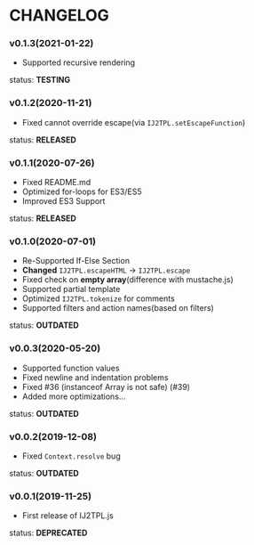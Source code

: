 <!--
	-- Auto-generated from <PROJECT ROOT>/_data/changes.json
	-- DO NOT TRY TO MODIFY DIRECTLY!!!
	-->
CHANGELOG
==========

### v0.1.3(2021-01-22)
- Supported recursive rendering

status: **TESTING**

### v0.1.2(2020-11-21)
- Fixed cannot override escape(via `IJ2TPL.setEscapeFunction`)

status: **RELEASED**

### v0.1.1(2020-07-26)
- Fixed README.md
- Optimized for-loops for ES3/ES5
- Improved ES3 Support

status: **RELEASED**

### v0.1.0(2020-07-01)
- Re-Supported If-Else Section
- **Changed** `IJ2TPL.escapeHTML` -> `IJ2TPL.escape`
- Fixed check on **empty array**(difference with mustache.js)
- Supported partial template
- Optimized `IJ2TPL.tokenize` for comments
- Supported filters and action names(based on filters)

status: **OUTDATED**

### v0.0.3(2020-05-20)
- Supported function values
- Fixed newline and indentation problems
- Fixed #36 (instanceof Array is not safe) (#39)
- Added more optimizations...

status: **OUTDATED**

### v0.0.2(2019-12-08)
- Fixed `Context.resolve` bug

status: **OUTDATED**

### v0.0.1(2019-11-25)
- First release of IJ2TPL.js

status: **DEPRECATED**

